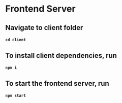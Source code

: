 # Frontend Server

## Navigate to client folder

#### `cd client`

## To install client dependencies, run

#### `npm i`

## To start the frontend server, run

#### `npm start`
